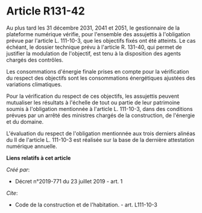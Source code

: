 # Article R131-42

Au plus tard les 31 décembre 2031, 2041 et 2051, le gestionnaire de la plateforme numérique vérifie, pour l'ensemble des
assujettis à l'obligation prévue par l'article L. 111-10-3, que les objectifs fixés ont été atteints. Le cas échéant, le
dossier technique prévu à l'article R. 131-40, qui permet de justifier la modulation de l'objectif, est tenu à la disposition
des agents chargés des contrôles.

Les consommations d'énergie finale prises en compte pour la vérification du respect des objectifs sont les consommations
énergétiques ajustées des variations climatiques.

Pour la vérification du respect de ces objectifs, les assujettis peuvent mutualiser les résultats à l'échelle de tout ou
partie de leur patrimoine soumis à l'obligation mentionnée à l'article L. 111-10-3, dans des conditions prévues par un arrêté
des ministres chargés de la construction, de l'énergie et du domaine.

L'évaluation du respect de l'obligation mentionnée aux trois derniers alinéas du II de l'article L. 111-10-3 est réalisée sur
la base de la dernière attestation numérique annuelle.

**Liens relatifs à cet article**

_Créé par_:

  - Décret n°2019-771 du 23 juillet 2019 - art. 1

_Cite_:

  - Code de la construction et de l'habitation. - art. L111-10-3
